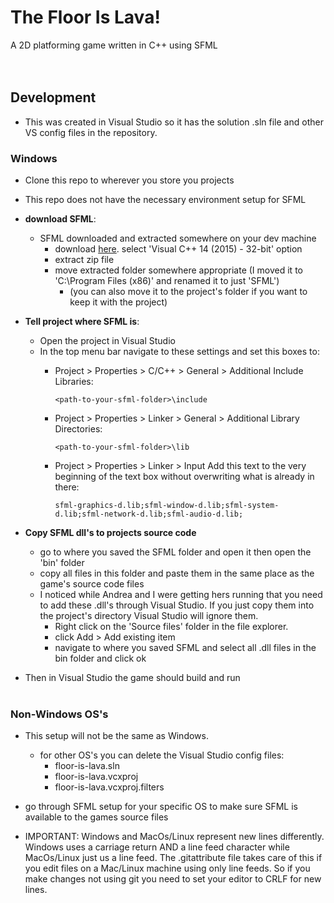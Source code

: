 # The Floor Is Lava!
A 2D platforming game written in C++ using SFML
<br><br><br>

## Development
  * This was created in Visual Studio so it has the solution .sln file and other VS config files in the repository.

  
### Windows
  * Clone this repo to wherever you store you projects
  * This repo does not have the necessary environment setup for SFML
  * **download SFML**:
    - SFML downloaded and extracted somewhere on your dev machine
      - download [here](https://www.sfml-dev.org/download/sfml/2.4.2/). select 'Visual C++ 14 (2015) - 32-bit' option
      - extract zip file
      - move extracted folder somewhere appropriate (I moved it to 'C:\Program Files (x86)\' and renamed it to just 'SFML')
        * (you can also move it to the project's folder if you want to keep it with the project)

  * **Tell project where SFML is**:
    - Open the project in Visual Studio
    - In the top menu bar navigate to these settings and set this boxes to:
      - Project > Properties > C/C++ > General > Additional Include Libraries:
            
            <path-to-your-sfml-folder>\include

      - Project > Properties > Linker > General > Additional Library Directories:
      
            <path-to-your-sfml-folder>\lib
      
      - Project > Properties > Linker > Input   Add this text to the very beginning of the text box without overwriting what is already in there:
          
            sfml-graphics-d.lib;sfml-window-d.lib;sfml-system-d.lib;sfml-network-d.lib;sfml-audio-d.lib;

  * **Copy SFML dll's to projects source code**
    - go to where you saved the SFML folder and open it then open the 'bin' folder
    - copy all files in this folder and paste them in the same place as the game's source code files
    - I noticed while Andrea and I were getting hers running that you need to add these .dll's through Visual Studio. If you just copy them into the project's directory Visual Studio will ignore them.
      * Right click on the 'Source files' folder in the file explorer.
      * click Add > Add existing item
      * navigate to where you saved SFML and select all .dll files in the bin folder and click ok

* Then in Visual Studio the game should build and run
<br><br>

### Non-Windows OS's
  * This setup will not be the same as Windows.
    - for other OS's you can delete the Visual Studio config files:
      * floor-is-lava.sln
      * floor-is-lava.vcxproj
      * floor-is-lava.vcxproj.filters
  
  * go through SFML setup for your specific OS to make sure SFML is available to the games source files
  
  * IMPORTANT: Windows and MacOs/Linux represent new lines differently. Windows uses a carriage return AND a line feed character while MacOs/Linux just us a line feed. The .gitattribute file takes care of this if you edit files on a Mac/Linux machine using only line feeds. So if you make changes not using git you need to set your editor to CRLF for new lines.
